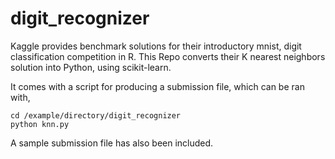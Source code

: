 digit_recognizer
================

Kaggle provides benchmark solutions for their introductory mnist, digit classification competition in R.  This Repo converts their K nearest
neighbors solution into Python, using scikit-learn.

It comes with a script for producing a submission file, which can be ran
with,

```
cd /example/directory/digit_recognizer
python knn.py

```

A sample submission file has also been included.
